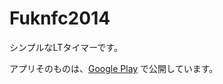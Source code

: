 Fuknfc2014
==========
シンプルなLTタイマーです。

アプリそのものは、[Google Play](https://play.google.com/store/apps/details?id=jp.atndk.android.fuknfc2014) で公開しています。
